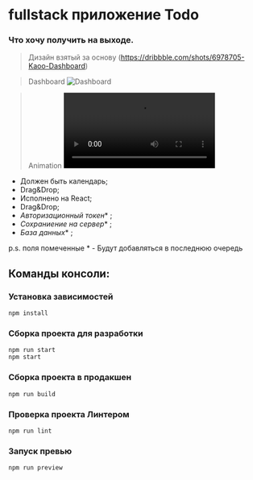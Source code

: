 # fullstack приложение Todo

### Что хочу получить на выходе.

> Дизайн взятый за основу (https://dribbble.com/shots/6978705-Kaoo-Dashboard)

> Dashboard
> ![Dashboard](https://cdn.dribbble.com/users/2356308/screenshots/6978705/kaoo_dribbble_main_1600x1200.png)

> Animation
> <video controls src="https://cdn.dribbble.com/users/2356308/screenshots/7068990/media/be573c3f5228319c7066e86d3962124e.mp4" title="https://cdn.dribbble.com/users/2356308/screenshots/7068990/media/be573c3f5228319c7066e86d3962124e.mp4"></video>

- Должен быть календарь;
- Drag&Drop;
- Исполнено на React;
- Drag&Drop;
- _Авторизационный токен_\* ;
- _Сохраниение на сервер_\* ;
- _База данных_\* ;

p.s. поля помеченные \* - Будут добавляться в последнюю очередь

## Команды консоли:

### Установка зависимостей

```shell
npm install
```

### Сборка проекта для разработки

```shell
npm run start
npm start
```

### Сборка проекта в продакшен

```shell
npm run build
```

### Проверка проекта Линтером

```shell
npm run lint
```

### Запуск превью

```shell
npm run preview
```
